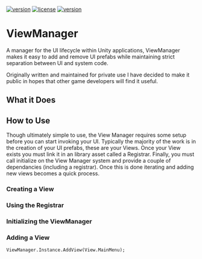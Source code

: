 [![version](https://img.shields.io/badge/version-v1.2-blue.svg)](https://github.com/jonHuffman/UnifiedFontSize)
[![license](https://img.shields.io/badge/license-MIT-red.svg)](https://github.com/jonHuffman/ViewManager/blob/master/LICENSE)
[![version](https://img.shields.io/badge/package-download-brightgreen.svg)](https://github.com/jonHuffman/ViewManager/raw/master/UnityPackage/ViewManager_v1.2.unitypackage)  

# ViewManager
A manager for the UI lifecycle within Unity applications, ViewManager makes it easy to add and remove UI prefabs while maintaining strict separation between UI and system code.

Originally written and maintained for private use I have decided to make it public in hopes that other game developers will find it useful.

## What it Does

## How to Use
Though ultimately simple to use, the View Manager requires some setup before you can start invoking your UI. Typically the majority of the work is in the creation of your UI prefabs, these are your Views. Once your View exists you must link it in an library asset called a Registrar. Finally, you must call initialize on the View Manager system and provide a couple of dependancies (including a registrar). Once this is done iterating and adding new views becomes a quick process. 
### Creating a View
### Using the Registrar
### Initializing the ViewManager
### Adding a View
`ViewManager.Instance.AddView(View.MainMenu);`
